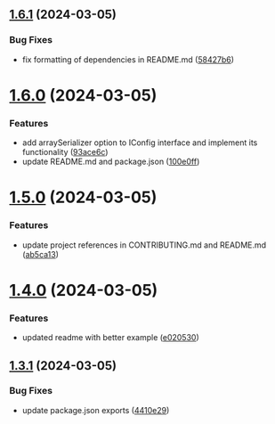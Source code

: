 ## [1.6.1](https://github.com/TheNaubit/make-url/compare/v1.6.0...v1.6.1) (2024-03-05)


### Bug Fixes

* fix formatting of dependencies in README.md ([58427b6](https://github.com/TheNaubit/make-url/commit/58427b6f17a6075ea3f2be01fe5ebbe9ba6386ce))



# [1.6.0](https://github.com/TheNaubit/make-url/compare/v1.5.0...v1.6.0) (2024-03-05)


### Features

* add arraySerializer option to IConfig interface and implement its functionality ([93ace6c](https://github.com/TheNaubit/make-url/commit/93ace6c961e01b57227358742f9e7384f0d811c6))
* update README.md and package.json ([100e0ff](https://github.com/TheNaubit/make-url/commit/100e0ff517c73cc039865b24ec39b51d703317aa))



# [1.5.0](https://github.com/TheNaubit/make-url/compare/v1.4.0...v1.5.0) (2024-03-05)


### Features

* update project references in CONTRIBUTING.md and README.md ([ab5ca13](https://github.com/TheNaubit/make-url/commit/ab5ca13a3eefbb955a677682e8818760c65c0529))



# [1.4.0](https://github.com/TheNaubit/make-url/compare/v1.3.1...v1.4.0) (2024-03-05)


### Features

* updated readme with better example ([e020530](https://github.com/TheNaubit/make-url/commit/e020530ec3e1bebbac91bde28e5c9436b3a5c5ec))



## [1.3.1](https://github.com/TheNaubit/make-url/compare/v1.3.0...v1.3.1) (2024-03-05)


### Bug Fixes

* update package.json exports ([4410e29](https://github.com/TheNaubit/make-url/commit/4410e290460c8c2f0c36829a6cc9b250d291853b))



